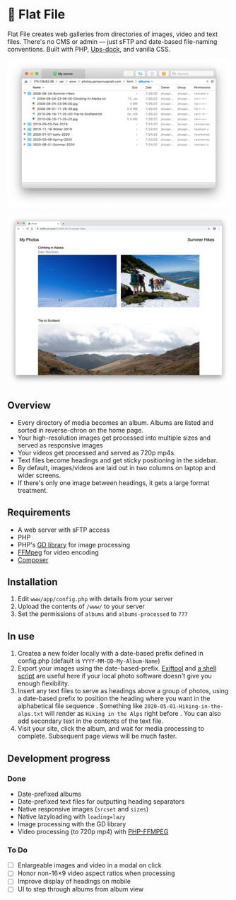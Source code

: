# 📸 Flat File

Flat File creates web galleries from directories of images, video and text files. There's no CMS or admin — just sFTP and date-based file-naming conventions. Built with PHP, [Ups-dock](http://github.com/Upstatement/ups-dock), and vanilla CSS.


![](screenshots/sftp.png)

![](screenshots/sample-album.png)

## Overview
- Every directory of media becomes an album. Albums are listed and sorted in reverse-chron on the home page.
- Your high-resolution images get processed into multiple sizes and served as responsive images
- Your videos get processed and served as 720p mp4s.
- Text files become headings and get sticky positioning in the sidebar.
- By default, images/videos are laid out in two columns on laptop and wider screens.
- If there's only one image between headings, it gets a large format treatment.


## Requirements
 - A web server with sFTP access
 - PHP
 - PHP's [GD library](https://www.php.net/manual/en/book.image.php) for image processing
 - [FFMpeg](https://ffmpeg.org) for video encoding
 - [Composer](https://getcomposer.org)

## Installation
1. Edit `www/app/config.php` with details from your server
2. Upload the contents of `/www/` to your server
3. Set the permissions of `albums` and `albums-processed` to `777`

## In use
1. Createa a new folder locally with a date-based prefix defined in config.php (default is `YYYY-MM-DD-My-Album-Name`)
2. Export your images using the date-based-prefix. [Exiftool](https://exiftool.org) and [a shell script](https://gist.github.com/jmuspratt/3680d45b0c12f8b32093) are useful here if your local photo software doesn't give you enough flexibility.
3. Insert any text files to serve as headings above a group of photos, using a date-based prefix to position the heading where you want in the alphabetical file sequence . Something like `2020-05-01-Hiking-in-the-alps.txt` will render as `Hiking in the Alps` right before . You can also add secondary text in the contents of the text file.
4. Visit your site, click the album, and wait for media processing to complete. Subsequent page views will be much faster.

## Development progress


### Done
- Date-prefixed albums
- Date-prefixed text files for outputting heading separators
- Native responsive images (`srcset` and `sizes`)
- Native lazyloading with `loading=lazy`
- Image processing with the GD library
- Video processing (to 720p mp4) with [PHP-FFMPEG](https://github.com/PHP-FFMpeg/PHP-FFMpeg)

### To Do
- [ ] Enlargeable images and video in a modal on click
- [ ] Honor non-16×9 video aspect ratios when processing
- [ ] Improve display of headings on mobile
- [ ] UI to step through albums from album view
